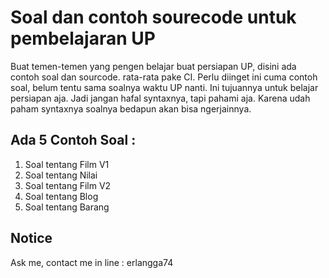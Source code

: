 # Soal dan contoh sourecode untuk pembelajaran UP

Buat temen-temen yang pengen belajar buat persiapan UP, disini ada contoh soal dan sourcode. rata-rata pake CI.
Perlu diinget ini cuma contoh soal, belum tentu sama soalnya waktu UP nanti. Ini tujuannya untuk belajar persiapan aja.
Jadi jangan hafal syntaxnya, tapi pahami aja. Karena udah paham syntaxnya soalnya bedapun akan bisa ngerjainnya.

## Ada 5 Contoh Soal :
1. Soal tentang Film V1
2. Soal tentang Nilai
3. Soal tentang Film V2
4. Soal tentang Blog
5. Soal tentang Barang

## Notice 
Ask me, contact me in line : erlangga74
